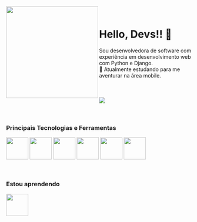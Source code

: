 <img align="left" width="250px" style="margin-top:-20px" src="https://user-images.githubusercontent.com/8058025/171920192-d9243129-8b6b-4134-b1c2-2bf673de45b2.png">
<div dsplay="inline-block">
 
 <h1 align="left">Hello, Devs!! 👋</h1>
  Sou desenvolvedora de software com experiência em desenvolvimento web com Python e Django.</br> 
  🌱 Atualmente estudando para me aventurar na área mobile.</br>
  </br>
  </br>
  </br>
  <a href="https://www.linkedin.com/in/isissoledad" target="_blank"><img src="https://img.shields.io/badge/-LinkedIn-%230077B5?style=for-the-badge&logo=linkedin&logoColor=white" target="_blank"></a>
</div>

</br>
</br>

### Principais Tecnologias e Ferramentas
<img src="https://cdn.jsdelivr.net/gh/devicons/devicon/icons/python/python-original-wordmark.svg" width="60" height="60"/> <img src="https://cdn.jsdelivr.net/gh/devicons/devicon/icons/django/django-plain-wordmark.svg" width="60" height="60"/> <img src="https://cdn.jsdelivr.net/gh/devicons/devicon/icons/postgresql/postgresql-original-wordmark.svg" width="60" height="60"/> <img src="https://cdn.jsdelivr.net/gh/devicons/devicon/icons/mysql/mysql-original-wordmark.svg" width="60" height="60"/> <img src="https://cdn.jsdelivr.net/gh/devicons/devicon/icons/git/git-original-wordmark.svg" width="60" height="60"/> <img src="https://cdn.jsdelivr.net/gh/devicons/devicon/icons/amazonwebservices/amazonwebservices-original-wordmark.svg" width="60" height="60"/>
          

</br>

### Estou aprendendo
<img src="https://cdn.jsdelivr.net/gh/devicons/devicon/icons/swift/swift-original-wordmark.svg" width="60" height="60"/>
<!--                                                                                                                                 <img src="https://cdn.jsdelivr.net/gh/devicons/devicon/icons/kotlin/kotlin-original-wordmark.svg" width="60" height="60"/>
 -->
</br>

<!--
**isissoledad/isissoledad** is a ✨ _special_ ✨ repository because its `README.md` (this file) appears on your GitHub profile.

Here are some ideas to get you started:

- 🔭 I’m currently working on ...
- 🌱 I’m currently learning ...
- 👯 I’m looking to collaborate on ...
- 🤔 I’m looking for help with ...
- 💬 Ask me about ...
- 📫 How to reach me: ...
- 😄 Pronouns: ...
- ⚡ Fun fact: ...
-->

<!--
<div dsplay="inline-block">
** GitHub Status
<a href="https://github.com/isissoledad/">
  <img align="center" src="https://github-readme-stats.vercel.app/api/top-langs/?username=isissoledad&layout=compact&langs_count=7&theme=buefy" />
</a>
<a href="https://github.com/isissoledad/">
  <img align="center" src="https://github-readme-stats.vercel.app/api?username=isissoledad&show_icons=true&theme=buefy&include_all_commits=true&count_private=true" />
</a>
---
<a href="https://github.com/isissoledad/">
  <img align="center" src="https://github-readme-stats.vercel.app/api/top-langs/?username=isissoledad&layout=compact&langs_count=7&theme=swift" />
</a>
<a href="https://github.com/isissoledad/">
  <img align="center" src="https://github-readme-stats.vercel.app/api?username=isissoledad&show_icons=true&theme=swift&include_all_commits=true&count_private=true" />
</a>
---
</div>
<p align="center">
  <img src="https://c.tenor.com/S4Sz_yvlLn4AAAAC/cats-cat.gif" width="250">
</p>

-->
